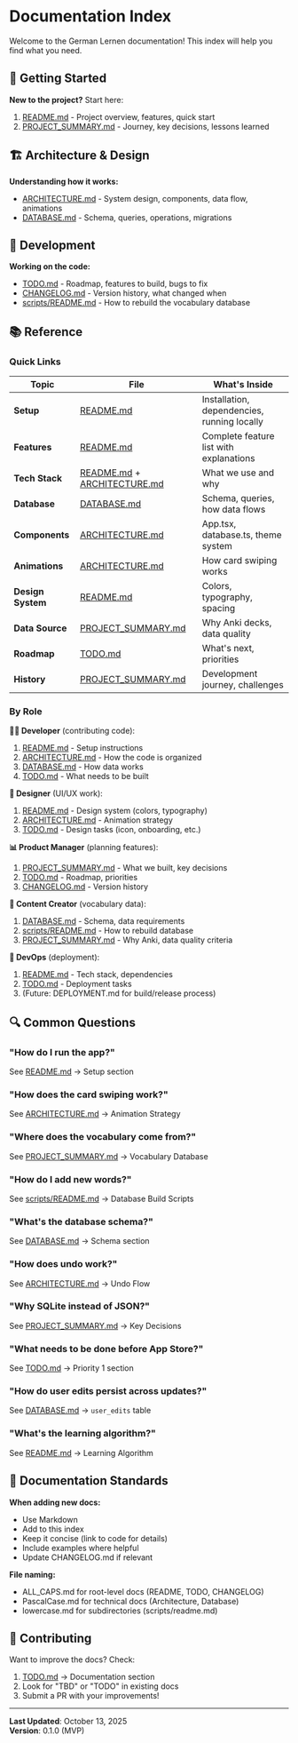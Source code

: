 # Documentation Index

Welcome to the German Lernen documentation! This index will help you find what you need.

## 📖 Getting Started

**New to the project?** Start here:
1. [README.md](../README.md) - Project overview, features, quick start
2. [PROJECT_SUMMARY.md](PROJECT_SUMMARY.md) - Journey, key decisions, lessons learned

## 🏗️ Architecture & Design

**Understanding how it works:**
- [ARCHITECTURE.md](ARCHITECTURE.md) - System design, components, data flow, animations
- [DATABASE.md](DATABASE.md) - Schema, queries, operations, migrations

## 🔧 Development

**Working on the code:**
- [TODO.md](../TODO.md) - Roadmap, features to build, bugs to fix
- [CHANGELOG.md](../CHANGELOG.md) - Version history, what changed when
- [scripts/README.md](../scripts/README.md) - How to rebuild the vocabulary database

## 📚 Reference

### Quick Links

| Topic | File | What's Inside |
|-------|------|---------------|
| **Setup** | [README.md](../README.md) | Installation, dependencies, running locally |
| **Features** | [README.md](../README.md) | Complete feature list with explanations |
| **Tech Stack** | [README.md](../README.md) + [ARCHITECTURE.md](ARCHITECTURE.md) | What we use and why |
| **Database** | [DATABASE.md](DATABASE.md) | Schema, queries, how data flows |
| **Components** | [ARCHITECTURE.md](ARCHITECTURE.md) | App.tsx, database.ts, theme system |
| **Animations** | [ARCHITECTURE.md](ARCHITECTURE.md) | How card swiping works |
| **Design System** | [README.md](../README.md) | Colors, typography, spacing |
| **Data Source** | [PROJECT_SUMMARY.md](PROJECT_SUMMARY.md) | Why Anki decks, data quality |
| **Roadmap** | [TODO.md](../TODO.md) | What's next, priorities |
| **History** | [PROJECT_SUMMARY.md](PROJECT_SUMMARY.md) | Development journey, challenges |

### By Role

**👨‍💻 Developer** (contributing code):
1. [README.md](../README.md) - Setup instructions
2. [ARCHITECTURE.md](ARCHITECTURE.md) - How the code is organized
3. [DATABASE.md](DATABASE.md) - How data works
4. [TODO.md](../TODO.md) - What needs to be built

**🎨 Designer** (UI/UX work):
1. [README.md](../README.md) - Design system (colors, typography)
2. [ARCHITECTURE.md](ARCHITECTURE.md) - Animation strategy
3. [TODO.md](../TODO.md) - Design tasks (icon, onboarding, etc.)

**📊 Product Manager** (planning features):
1. [PROJECT_SUMMARY.md](PROJECT_SUMMARY.md) - What we built, key decisions
2. [TODO.md](../TODO.md) - Roadmap, priorities
3. [CHANGELOG.md](../CHANGELOG.md) - Version history

**📝 Content Creator** (vocabulary data):
1. [DATABASE.md](DATABASE.md) - Schema, data requirements
2. [scripts/README.md](../scripts/README.md) - How to rebuild database
3. [PROJECT_SUMMARY.md](PROJECT_SUMMARY.md) - Why Anki, data quality criteria

**🚀 DevOps** (deployment):
1. [README.md](../README.md) - Tech stack, dependencies
2. [TODO.md](../TODO.md) - Deployment tasks
3. (Future: DEPLOYMENT.md for build/release process)

## 🔍 Common Questions

### "How do I run the app?"
See [README.md](../README.md) → Setup section

### "How does the card swiping work?"
See [ARCHITECTURE.md](ARCHITECTURE.md) → Animation Strategy

### "Where does the vocabulary come from?"
See [PROJECT_SUMMARY.md](PROJECT_SUMMARY.md) → Vocabulary Database

### "How do I add new words?"
See [scripts/README.md](../scripts/README.md) → Database Build Scripts

### "What's the database schema?"
See [DATABASE.md](DATABASE.md) → Schema section

### "How does undo work?"
See [ARCHITECTURE.md](ARCHITECTURE.md) → Undo Flow

### "Why SQLite instead of JSON?"
See [PROJECT_SUMMARY.md](PROJECT_SUMMARY.md) → Key Decisions

### "What needs to be done before App Store?"
See [TODO.md](../TODO.md) → Priority 1 section

### "How do user edits persist across updates?"
See [DATABASE.md](DATABASE.md) → `user_edits` table

### "What's the learning algorithm?"
See [README.md](../README.md) → Learning Algorithm

## 📝 Documentation Standards

**When adding new docs:**
- Use Markdown
- Add to this index
- Keep it concise (link to code for details)
- Include examples where helpful
- Update CHANGELOG.md if relevant

**File naming:**
- ALL_CAPS.md for root-level docs (README, TODO, CHANGELOG)
- PascalCase.md for technical docs (Architecture, Database)
- lowercase.md for subdirectories (scripts/readme.md)

## 🤝 Contributing

Want to improve the docs? Check:
1. [TODO.md](../TODO.md) → Documentation section
2. Look for "TBD" or "TODO" in existing docs
3. Submit a PR with your improvements!

---

**Last Updated**: October 13, 2025  
**Version**: 0.1.0 (MVP)

